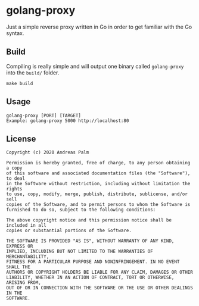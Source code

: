 # golang-proxy

Just a simple reverse proxy written in Go in order to get familiar with the Go syntax.

## Build

Compiling is really simple and will output one binary called `golang-proxy` into the `build/` folder.

```
make build
```

## Usage

```
golang-proxy [PORT] [TARGET]
Example: golang-proxy 5000 http://localhost:80
```

## License

```
Copyright (c) 2020 Andreas Palm

Permission is hereby granted, free of charge, to any person obtaining a copy
of this software and associated documentation files (the "Software"), to deal
in the Software without restriction, including without limitation the rights
to use, copy, modify, merge, publish, distribute, sublicense, and/or sell
copies of the Software, and to permit persons to whom the Software is
furnished to do so, subject to the following conditions:

The above copyright notice and this permission notice shall be included in all
copies or substantial portions of the Software.

THE SOFTWARE IS PROVIDED "AS IS", WITHOUT WARRANTY OF ANY KIND, EXPRESS OR
IMPLIED, INCLUDING BUT NOT LIMITED TO THE WARRANTIES OF MERCHANTABILITY,
FITNESS FOR A PARTICULAR PURPOSE AND NONINFRINGEMENT. IN NO EVENT SHALL THE
AUTHORS OR COPYRIGHT HOLDERS BE LIABLE FOR ANY CLAIM, DAMAGES OR OTHER
LIABILITY, WHETHER IN AN ACTION OF CONTRACT, TORT OR OTHERWISE, ARISING FROM,
OUT OF OR IN CONNECTION WITH THE SOFTWARE OR THE USE OR OTHER DEALINGS IN THE
SOFTWARE.
```
